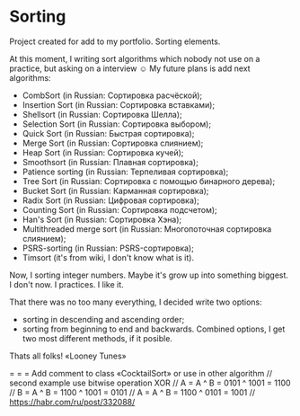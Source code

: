 # Sorting
Project created for add to my portfolio. Sorting elements.

At this moment, I writing sort algorithms which nobody not use on a practice, but asking on a interview ☺
My future plans is add next algorithms:
  - CombSort (in Russian: Сортировка расчёской);
  - Insertion Sort (in Russian: Сортировка вставками);
  - Shellsort (in Russian: Сортировка Шелла);
  - Selection Sort (in Russian: Сортировка выбором);
  - Quick Sort (in Russian: Быстрая сортировка);
  - Merge Sort (in Russian: Сортировка слиянием);
  - Heap Sort (in Russian: Сортировка кучей);
  - Smoothsort (in Russian: Плавная сортировка);
  - Patience sorting (in Russian: Терпеливая сортировка);
  - Tree Sort (in Russian: Сортировка с помощью бинарного дерева);
  - Bucket Sort (in Russian: Карманная сортировка);
  - Radix Sort (in Russian: Цифровая сортировка);
  - Counting Sort (in Russian: Сортировка подсчетом);
  - Han's Sort (in Russian: Сортировка Хэна);
  - Multithreaded merge sort (in Russian: Многопоточная сортировка слиянием);
  - PSRS-sorting (in Russian: PSRS-сортировка);
  - Timsort (it's from wiki, I don't know what is it).
  
Now, I sorting integer numbers. Maybe it's grow up into something biggest. I don't now. I practices. I like it.

That there was no too many everything, I decided write two options:
  - sorting in descending and ascending order;
  - sorting from beginning to end and backwards.
Combined options, I get two most different methods, if it posible.

Thats all folks! «Looney Tunes»

= = =
Add comment to class «CocktailSort» or use in other algorithm
// second example use bitwise operation XOR
// A = A ^ B = 0101 ^ 1001 = 1100
// B = A ^ B = 1100 ^ 1001 = 0101
// A = A ^ B = 1100 ^ 0101 = 1001
// https://habr.com/ru/post/332088/
